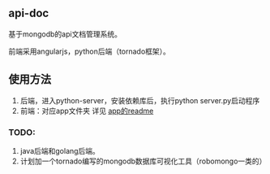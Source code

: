 ## api-doc
基于mongodb的api文档管理系统。

前端采用angularjs，python后端（tornado框架）。

## 使用方法
1. 后端，进入python-server，安装依赖库后，执行python server.py启动程序
2. 前端：对应app文件夹
详见 [app的readme](app//readme.md)


### TODO: 
1. java后端和golang后端。
2. 计划加一个tornado编写的mongodb数据库可视化工具（robomongo一类的）
